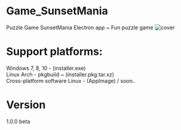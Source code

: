 # Game_SunsetMania
Puzzle Game SunsetMania
Electron app ~ Fun puzzle game
![cover](https://user-images.githubusercontent.com/51271834/60403163-89c66a80-9ba2-11e9-8507-237c7d5fba9b.png)
# Support platforms: 
Windows 7, 8, 10 - (installer.exe) <br>
Linux Arch  - pkgbuild ~ (installer.pkg.tar.xz) <br> 
Cross-platform software Linux - (AppImage) / soon..
# Version
1.0.0  beta
